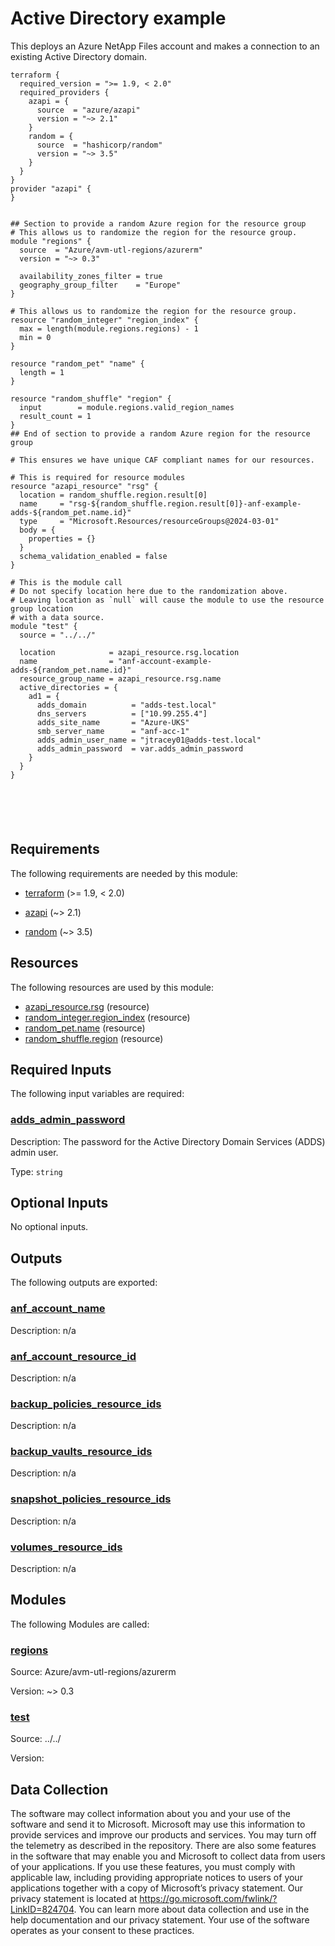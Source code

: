 <!-- BEGIN_TF_DOCS -->
# Active Directory example

This deploys an Azure NetApp Files account and makes a connection to an existing Active Directory domain.

```hcl
terraform {
  required_version = ">= 1.9, < 2.0"
  required_providers {
    azapi = {
      source  = "azure/azapi"
      version = "~> 2.1"
    }
    random = {
      source  = "hashicorp/random"
      version = "~> 3.5"
    }
  }
}
provider "azapi" {
}


## Section to provide a random Azure region for the resource group
# This allows us to randomize the region for the resource group.
module "regions" {
  source  = "Azure/avm-utl-regions/azurerm"
  version = "~> 0.3"

  availability_zones_filter = true
  geography_group_filter    = "Europe"
}

# This allows us to randomize the region for the resource group.
resource "random_integer" "region_index" {
  max = length(module.regions.regions) - 1
  min = 0
}

resource "random_pet" "name" {
  length = 1
}

resource "random_shuffle" "region" {
  input        = module.regions.valid_region_names
  result_count = 1
}
## End of section to provide a random Azure region for the resource group

# This ensures we have unique CAF compliant names for our resources.

# This is required for resource modules
resource "azapi_resource" "rsg" {
  location = random_shuffle.region.result[0]
  name     = "rsg-${random_shuffle.region.result[0]}-anf-example-adds-${random_pet.name.id}"
  type     = "Microsoft.Resources/resourceGroups@2024-03-01"
  body = {
    properties = {}
  }
  schema_validation_enabled = false
}

# This is the module call
# Do not specify location here due to the randomization above.
# Leaving location as `null` will cause the module to use the resource group location
# with a data source.
module "test" {
  source = "../../"

  location            = azapi_resource.rsg.location
  name                = "anf-account-example-adds-${random_pet.name.id}"
  resource_group_name = azapi_resource.rsg.name
  active_directories = {
    ad1 = {
      adds_domain          = "adds-test.local"
      dns_servers          = ["10.99.255.4"]
      adds_site_name       = "Azure-UKS"
      smb_server_name      = "anf-acc-1"
      adds_admin_user_name = "jtracey01@adds-test.local"
      adds_admin_password  = var.adds_admin_password
    }
  }
}






```

<!-- markdownlint-disable MD033 -->
## Requirements

The following requirements are needed by this module:

- <a name="requirement_terraform"></a> [terraform](#requirement\_terraform) (>= 1.9, < 2.0)

- <a name="requirement_azapi"></a> [azapi](#requirement\_azapi) (~> 2.1)

- <a name="requirement_random"></a> [random](#requirement\_random) (~> 3.5)

## Resources

The following resources are used by this module:

- [azapi_resource.rsg](https://registry.terraform.io/providers/azure/azapi/latest/docs/resources/resource) (resource)
- [random_integer.region_index](https://registry.terraform.io/providers/hashicorp/random/latest/docs/resources/integer) (resource)
- [random_pet.name](https://registry.terraform.io/providers/hashicorp/random/latest/docs/resources/pet) (resource)
- [random_shuffle.region](https://registry.terraform.io/providers/hashicorp/random/latest/docs/resources/shuffle) (resource)

<!-- markdownlint-disable MD013 -->
## Required Inputs

The following input variables are required:

### <a name="input_adds_admin_password"></a> [adds\_admin\_password](#input\_adds\_admin\_password)

Description: The password for the Active Directory Domain Services (ADDS) admin user.

Type: `string`

## Optional Inputs

No optional inputs.

## Outputs

The following outputs are exported:

### <a name="output_anf_account_name"></a> [anf\_account\_name](#output\_anf\_account\_name)

Description: n/a

### <a name="output_anf_account_resource_id"></a> [anf\_account\_resource\_id](#output\_anf\_account\_resource\_id)

Description: n/a

### <a name="output_backup_policies_resource_ids"></a> [backup\_policies\_resource\_ids](#output\_backup\_policies\_resource\_ids)

Description: n/a

### <a name="output_backup_vaults_resource_ids"></a> [backup\_vaults\_resource\_ids](#output\_backup\_vaults\_resource\_ids)

Description: n/a

### <a name="output_snapshot_policies_resource_ids"></a> [snapshot\_policies\_resource\_ids](#output\_snapshot\_policies\_resource\_ids)

Description: n/a

### <a name="output_volumes_resource_ids"></a> [volumes\_resource\_ids](#output\_volumes\_resource\_ids)

Description: n/a

## Modules

The following Modules are called:

### <a name="module_regions"></a> [regions](#module\_regions)

Source: Azure/avm-utl-regions/azurerm

Version: ~> 0.3

### <a name="module_test"></a> [test](#module\_test)

Source: ../../

Version:

<!-- markdownlint-disable-next-line MD041 -->
## Data Collection

The software may collect information about you and your use of the software and send it to Microsoft. Microsoft may use this information to provide services and improve our products and services. You may turn off the telemetry as described in the repository. There are also some features in the software that may enable you and Microsoft to collect data from users of your applications. If you use these features, you must comply with applicable law, including providing appropriate notices to users of your applications together with a copy of Microsoft’s privacy statement. Our privacy statement is located at <https://go.microsoft.com/fwlink/?LinkID=824704>. You can learn more about data collection and use in the help documentation and our privacy statement. Your use of the software operates as your consent to these practices.
<!-- END_TF_DOCS -->